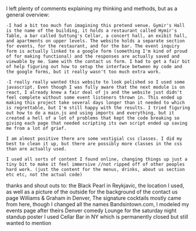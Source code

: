 I left plenty of comments explaining my thinking and methods, but as a general overview:

    -I had a bit too much fun imagining this pretend venue. Gymir's Hall is the name of the building, it holds a restaurant called Hymir's Table, a bar called Suttung's Cellar, a concert hall, an exibit hall, and apartments on upper levels. The website holds a separate section for events, for the restaurant, and for the bar. The event inquiry form is actually linked to a google form (something I'm kind of proud of for making functional) and the responses are actually saved and viewable by me. Same with the contact us form. I had to get a fair bit of help figuring out how to setup the interface between my code and the google forms, but it really wasn't too much extra work.

    -I really really wanted this website to look polished so I used some javascript. Even though I was fully aware that the next module is on react, I already knew a fair deal of js and the website just didn't feel complete without some event listeners thrown in. This ended up making this project take several days longer than it needed to which is regrettable, but I'm still happy with the results. I tried figuring out how to do a main.js and using imports and everything, but it created a hell of a lot of problems that kept the code breaking so giving each page that needed scripting its own script ended up saving me from a lot of grief.

    I am almost positive there are some vestigial css classes. I did my best to clean it up, but there are possibly more classes in the css than are actually used.

    I used all sorts of content I found online, changing things up just a tiny bit to make it feel immersive //not ripped off of other peoples hard work. (just the content for the menus, drinks, about us section etc etc, not the actual code) 
    
    
thanks and shout outs to:
    the Black Pearl in Reykjavic, the location I used, as well as a picture of the outside for the background of the contact us page
    Williams & Graham in Denver, The signature cocktails mostly came from here, though I changed all the names
    Bandsintown.com, I modeled my events page after theirs
    Denver comedy Lounge for the saturday night standup poster I used
    Cellar Bar in NY which is permanently closed but still wanted to mention
    
    

    

    


